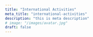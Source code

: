 ```yaml
---
title: "International Activities"
meta_title: "international-activities"
description: "this is meta description"
# image: "/images/avatar.jpg"
draft: false
---
```

